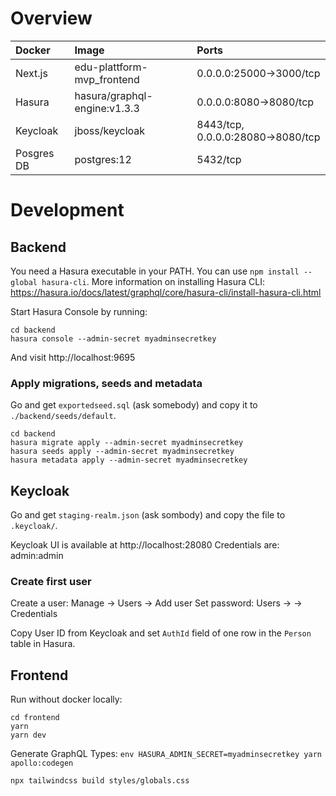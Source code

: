 # Overview

| Docker     | Image                        | Ports                             |
| :--------- | :--------------------------- | :-------------------------------- |
| Next.js    | edu-plattform-mvp_frontend   | 0.0.0.0:25000->3000/tcp           |
| Hasura     | hasura/graphql-engine:v1.3.3 | 0.0.0.0:8080->8080/tcp            |
| Keycloak   | jboss/keycloak               | 8443/tcp, 0.0.0.0:28080->8080/tcp |
| Posgres DB | postgres:12                  | 5432/tcp                          |

# Development

## Backend

You need a Hasura executable in your PATH. You can use `npm install --global hasura-cli`.
More information on installing Hasura CLI: https://hasura.io/docs/latest/graphql/core/hasura-cli/install-hasura-cli.html

Start Hasura Console by running:

```
cd backend
hasura console --admin-secret myadminsecretkey
```

And visit http://localhost:9695

### Apply migrations, seeds and metadata

Go and get `exportedseed.sql` (ask somebody) and copy it to `./backend/seeds/default`.

```
cd backend
hasura migrate apply --admin-secret myadminsecretkey
hasura seeds apply --admin-secret myadminsecretkey
hasura metadata apply --admin-secret myadminsecretkey
```

## Keycloak

Go and get `staging-realm.json` (ask sombody) and copy the file to `.keycloak/`.

Keycloak UI is available at http://localhost:28080
Credentials are: admin:admin

### Create first user

Create a user: Manage -> Users -> Add user
Set password: Users -> <New user> -> Credentials

Copy User ID from Keycloak and set `AuthId` field of one row in the `Person` table in Hasura.

## Frontend

Run without docker locally:

```
cd frontend
yarn
yarn dev
```

Generate GraphQL Types:
`env HASURA_ADMIN_SECRET=myadminsecretkey yarn apollo:codegen`

`npx tailwindcss build styles/globals.css`
